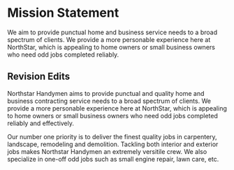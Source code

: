 # Mission Statement

We aim to provide punctual home and business service needs to a broad spectrum of clients. We provide a more personable experience here at NorthStar, which is appealing to home owners or small business owners who need odd jobs completed reliably.

## Revision Edits

Northstar Handymen aims to provide punctual and quality home and business contracting service needs to a broad spectrum of clients. We provide a more personable experience here at NorthStar, which is appealing to home owners or small business owners who need odd jobs completed reliably and effectively.

Our number one priority is to deliver the finest quality jobs in carpentery, landscape, remodeling and demolition. Tackling both interior and exterior jobs makes Northstar Handymen an extremely versitile crew. We also specialize in one-off odd jobs such as small engine repair, lawn care, etc.

